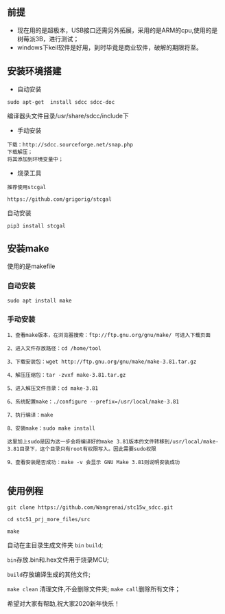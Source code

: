 ## 前提

- 现在用的是超极本，USB接口还需另外拓展，采用的是ARM的cpu,使用的是树莓派3B，进行测试；
- windows下keil软件是好用，到时毕竟是商业软件，破解的期限将至。

## 安装环境搭建

- 自动安装

```
sudo apt-get  install sdcc sdcc-doc

```

编译器头文件目录/usr/share/sdcc/include下

- 手动安装

```
下载：http://sdcc.sourceforge.net/snap.php
下载解压；
将其添加到环境变量中；
```


- 烧录工具

`推荐使用stcgal`
```
https://github.com/grigorig/stcgal
```
自动安装
```
pip3 install stcgal

```


## 安装make

使用的是makefile
### 自动安装
```
sudo apt install make
```

### 手动安装

```
1、查看make版本，在浏览器搜索：ftp://ftp.gnu.org/gnu/make/ 可进入下载页面

2、进入文件存放路径：cd /home/tool

3、下载安装包：wget http://ftp.gnu.org/gnu/make/make-3.81.tar.gz

4、解压压缩包：tar -zvxf make-3.81.tar.gz

5、进入解压文件目录：cd make-3.81

6、系统配置make：./configure --prefix=/usr/local/make-3.81

7、执行编译：make

8、安装make：sudo make install  

这里加上sudo是因为这一步会将编译好的make 3.81版本的文件转移到/usr/local/make-3.81目录下，这个目录只有root有权限写入。因此需要sudo权限

9、查看安装是否成功：make -v 会显示 GNU Make 3.81则说明安装成功


```
## 使用例程

```
git clone https://github.com/Wangrenai/stc15w_sdcc.git

cd stc51_prj_more_files/src

make

```

自动在主目录生成文件夹 `bin` `build`;

`bin`存放.bin和.hex文件用于烧录MCU;

`build`存放编译生成的其他文件;

`make clean` 清理文件,不会删除文件夹;
`make call`删除所有文件；

希望对大家有帮助,祝大家2020新年快乐！



